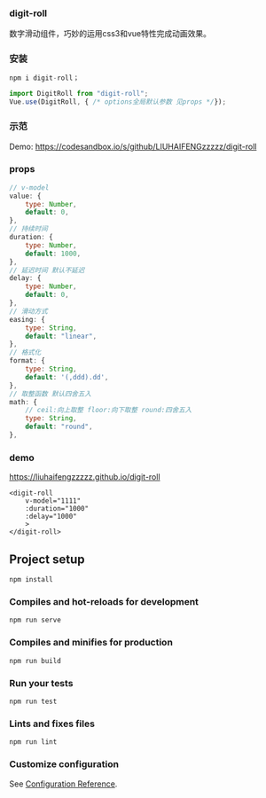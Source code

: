 ### digit-roll

数字滑动组件，巧妙的运用css3和vue特性完成动画效果。

### 安装

```js
npm i digit-roll；

import DigitRoll from "digit-roll";
Vue.use(DigitRoll, { /* options全局默认参数 见props */});
```

### 示范
Demo: https://codesandbox.io/s/github/LIUHAIFENGzzzzz/digit-roll

### props

```js
// v-model
value: {
    type: Number,
    default: 0,
},
// 持续时间
duration: {
    type: Number,
    default: 1000,
},
// 延迟时间 默认不延迟
delay: {
    type: Number,
    default: 0,
},
// 滑动方式
easing: {
    type: String,
    default: "linear",
},
// 格式化
format: {
    type: String,
    default: '(,ddd).dd',
},
// 取整函数 默认四舍五入
math: {
    // ceil:向上取整 floor:向下取整 round:四舍五入
    type: String,
    default: "round",
},
```

### demo

https://liuhaifengzzzzz.github.io/digit-roll

```vue
<digit-roll
    v-model="1111"
    :duration="1000"
    :delay="1000"
    >
</digit-roll>
```

## Project setup
```
npm install
```

### Compiles and hot-reloads for development
```
npm run serve
```

### Compiles and minifies for production
```
npm run build
```

### Run your tests
```
npm run test
```

### Lints and fixes files
```
npm run lint
```

### Customize configuration
See [Configuration Reference](https://cli.vuejs.org/config/).
